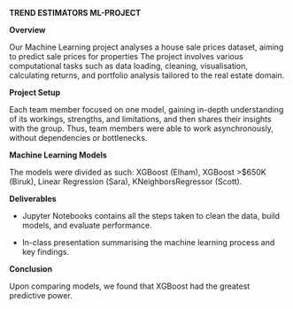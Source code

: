 **TREND ESTIMATORS ML-PROJECT**

**Overview**

Our Machine Learning project analyses a house sale prices dataset, aiming to predict sale prices for properties
The project involves various computational tasks such as data loading, cleaning, visualisation, calculating returns, and portfolio analysis tailored to the real estate domain.

**Project Setup**

Each team member focused  on one model, gaining in-depth understanding of its workings, strengths, and limitations, and then shares their insights with the group. Thus, team members were able to work asynchronously, without dependencies or bottlenecks.

**Machine Learning Models**

The models were divided as such: XGBoost (Elham), XGBoost >$650K (Biruk), Linear Regression (Sara), KNeighborsRegressor (Scott).

**Deliverables**

* Jupyter Notebooks contains all the steps taken to clean the data, build models, and evaluate performance.
  
* In-class presentation summarising the machine learning process and key findings.

**Conclusion**

Upon comparing models, we found that XGBoost had the greatest predictive power.
